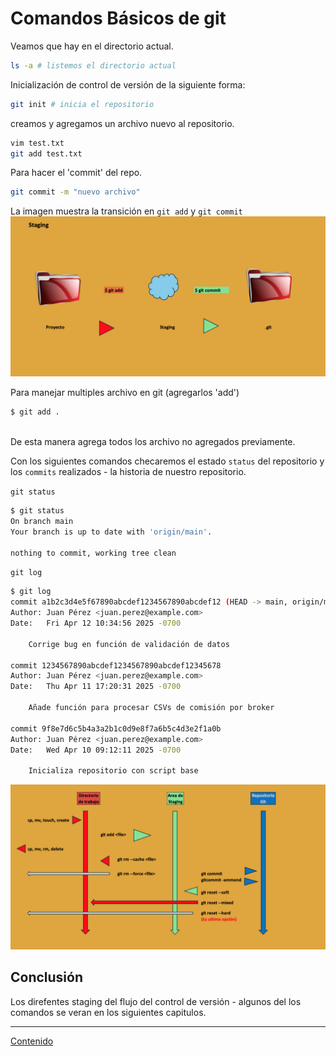 # Comandos Básicos de **git**

Veamos que hay en el directorio actual.

```bash
ls -a # listemos el directorio actual
```

Inicialización de control de versión de la siguiente forma:

```bash
git init # inicia el repositorio
```

creamos y agregamos un archivo nuevo al repositorio.

```bash
vim test.txt
git add test.txt
```

Para hacer el 'commit' del repo.

```bash
git commit -m "nuevo archivo"
```

La imagen muestra la transición en ```git add``` y ```git commit```
![Staging](Images/staging.png)

Para manejar multiples archivo en git (agregarlos 'add')

```bash
$ git add .
 
```

De esta manera agrega todos los archivo no agregados previamente. 

Con los siguientes comandos checaremos el estado ```status``` del repositorio y los ```commits``` realizados - la historia de nuestro repositorio.

```git status```

```bash
$ git status
On branch main
Your branch is up to date with 'origin/main'.

nothing to commit, working tree clean
```

```git log```

```bash
$ git log
commit a1b2c3d4e5f67890abcdef1234567890abcdef12 (HEAD -> main, origin/main)
Author: Juan Pérez <juan.perez@example.com>
Date:   Fri Apr 12 10:34:56 2025 -0700

    Corrige bug en función de validación de datos

commit 1234567890abcdef1234567890abcdef12345678
Author: Juan Pérez <juan.perez@example.com>
Date:   Thu Apr 11 17:20:31 2025 -0700

    Añade función para procesar CSVs de comisión por broker

commit 9f8e7d6c5b4a3a2b1c0d9e8f7a6b5c4d3e2f1a0b
Author: Juan Pérez <juan.perez@example.com>
Date:   Wed Apr 10 09:12:11 2025 -0700

    Inicializa repositorio con script base
```

![Flujo de Trabajo](Images/stages.png)

## Conclusión

Los direfentes staging del flujo del control de versión - algunos del los comandos se veran en los siguientes capitulos.

---
[Contenido](README.md)

